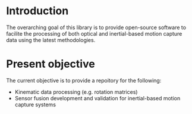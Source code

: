 # Introduction
The overarching goal of this library is to provide open-source software to facilite the processing of both optical and inertial-based motion capture data using the latest methodologies. 

# Present objective
The current objective is to provide a repoitory for the following:
* Kinematic data processing (e.g. rotation matrices)
* Sensor fusion development and validation for inertial-based motion capture systems
